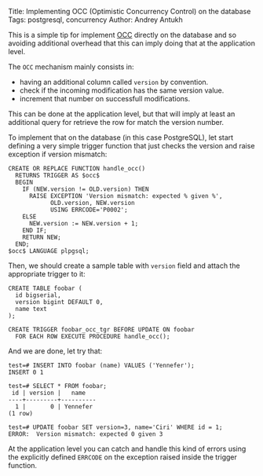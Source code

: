 Title: Implementing OCC (Optimistic Concurrency Control) on the database
Tags: postgresql, concurrency
Author: Andrey Antukh

This is a simple tip for implement [OCC][1] directly on the database and so
avoiding additional overhead that this can imply doing that at the application
level.

The `OCC` mechanism mainly consists in:

- having an additional column called `version` by convention.
- check if the incoming modification has the same version value.
- increment that number on successfull modifications.

This can be done at the application level, but that will imply at least
an additional query for retrieve the row for match the version number.

To implement that on the database (in this case PostgreSQL), let start
defining a very simple trigger function that just checks the
version and raise exception if version mismatch:

```postgresql
CREATE OR REPLACE FUNCTION handle_occ()
  RETURNS TRIGGER AS $occ$
  BEGIN
    IF (NEW.version != OLD.version) THEN
      RAISE EXCEPTION 'Version mismatch: expected % given %',
            OLD.version, NEW.version
            USING ERRCODE='P0002';
    ELSE
      NEW.version := NEW.version + 1;
    END IF;
    RETURN NEW;
  END;
$occ$ LANGUAGE plpgsql;
```

Then, we should create a sample table with `version` field and attach
the appropriate trigger to it:

```postgresql
CREATE TABLE foobar (
  id bigserial,
  version bigint DEFAULT 0,
  name text
);

CREATE TRIGGER foobar_occ_tgr BEFORE UPDATE ON foobar
  FOR EACH ROW EXECUTE PROCEDURE handle_occ();
```

And we are done, let try that:

```psql
test=# INSERT INTO foobar (name) VALUES ('Yennefer');
INSERT 0 1

test=# SELECT * FROM foobar;
 id | version |   name
----+---------+----------
  1 |       0 | Yennefer
(1 row)

test=# UPDATE foobar SET version=3, name='Ciri' WHERE id = 1;
ERROR:  Version mismatch: expected 0 given 3
```

At the application level you can catch and handle this kind of errors
using the explicitly defined `ERRCODE` on the exception raised inside
the trigger function.

[1]: https://en.wikipedia.org/wiki/Optimistic_concurrency_control
